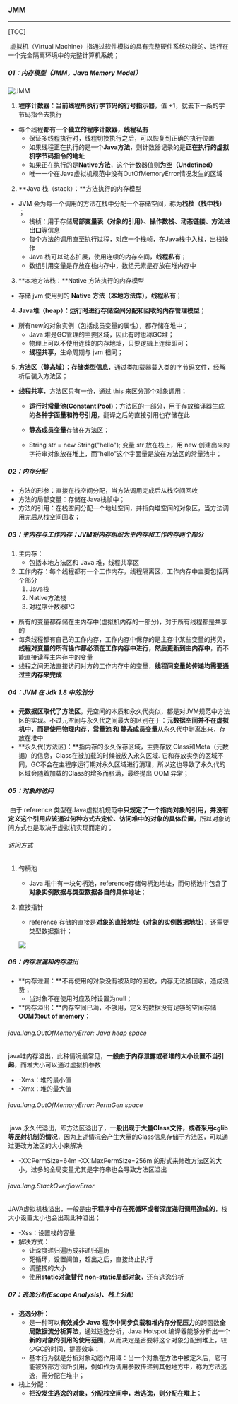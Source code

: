 ### JMM

------

[TOC]

​	虚拟机（Virtual Machine）指通过软件模拟的具有完整硬件系统功能的、运行在一个完全隔离环境中的完整计算机系统；

##### 01：内存模型（JMM，Java Memory Model）

![JMM](/Users/likang/Code/Git/Middleware/02：JVM/JVM/JMM.png)

1. **程序计数器：**当前线程**所执行字节码的行号指示器**，值 +1，就去下一条的字节码指令去执行
- 每个线程**都有一个独立的程序计数器，线程私有**
   - 保证多线程执行时，线程切换执行之后，可以恢复到正确的执行位置
   - 如果线程正在执行的是一个**Java方法**，则计数器记录的是**正在执行的虚拟机字节码指令的地址**
   - 如果正在执行的是**Native方法**，这个计数器值则**为空（Undefined）**
   - 唯一一个在Java虚拟机规范中没有OutOfMemoryError情况发生的区域
   
2. **Java 栈（stack）：**方法执行的内存模型
- JVM 会为每一个调用的方法在栈中分配一个存储空间，称为**栈桢（栈中栈）** ；
   - 栈桢：用于存储**局部变量表（对象的引用）、操作数栈、动态链接、方法进出口**等信息
   - 每个方法的调用直至执行过程，对应一个栈帧，在Java栈中入栈，出栈操作
   - Java 栈可以动态扩展，使用连续的内存空间，**线程私有**；
   - 数组引用变量是存放在栈内存中，数组元素是存放在堆内存中
   
3. **本地方法栈：**Native 方法执行的内存模型
- 存储 jvm 使用到的 **Native 方法（本地方法库）**，**线程私有**；
  
4. **Java堆（heap）：**运行时进行**存储空间分配和回收的内存管理模型**；
- 所有new的对象实例（包括成员变量的属性），都存储在堆中；
   - Java 堆是GC管理的主要区域，因此有时也称GC堆；
   - 物理上可以不使用连续的内存地址，只要逻辑上连续即可；
   - **线程共享**，生命周期与 jvm 相同；
   
5. **方法区（静态域）：**存储**类型信息**，通过类加载器载入类的字节码文件，经解析后装入方法区；
- **线程共享**，方法区只有一份，通过 this 来区分那个对象调用；
   - **运行时常量池(Constant Pool)**：方法区的一部分，用于存放编译器生成的**各种字面量和符号引用**，翻译之后的直接引用也存储在此
   - **静态成员变量**存储在方法区；
   
   - String str = new String("hello");   变量 str 放在栈上，用 new 创建出来的字符串对象放在堆上，而"hello"这个字面量是放在方法区的常量池中；

##### 02：内存分配

- 方法的形参：直接在栈空间分配，当方法调用完成后从栈空间回收
- 方法的局部变量：存储在Java栈帧中；
- 方法的引用：在栈空间分配一个地址空间，并指向堆空间的对象区，当方法调用完后从栈空间回收；

##### 03：主内存与工作内存：JVM将内存组织为主内存和工作内存两个部分

1. 主内存：
   - 包括本地方法区和 Java 堆，线程共享区
2. 工作内存：每个线程都有一个工作内存，线程隔离区，工作内存中主要包括两个部分
   1. Java栈
   2. Native方法栈
   3. 对程序计数器PC

- 所有的变量都存储在主内存中(虚拟机内存的一部分)，对于所有线程都是共享的
- 每条线程都有自己的工作内存，工作内存中保存的是主存中某些变量的拷贝，**线程对变量的所有操作都必须在工作内存中进行，然后更新到主内存中**，而不能直接读写主内存中的变量
- 线程之间无法直接访问对方的工作内存中的变量，**线程间变量的传递均需要通过主内存来完成**

#####  04：JVM 在 Jdk 1.8 中的划分

- **元数据区取代了方法区**，元空间的本质和永久代类似，都是对JVM规范中方法区的实现。不过元空间与永久代之间最大的区别在于：**元数据空间并不在虚拟机中，而是使用物理内存，常量池 和 静态成员变量**从永久代中剥离出来，存放在堆中
- **永久代(方法区)：**指内存的永久保存区域，主要存放 Class和Meta（元数据）的信息，Class在被加载的时候被放入永久区域. 它和存放实例的区域不同，GC不会在主程序运行期对永久区域进行清理，所以这也导致了永久代的区域会随着加载的Class的增多而胀满，最终抛出 OOM 异常；

##### 05：对象的访问

​	由于 reference 类型在Java虚拟机规范中**只规定了一个指向对象的引用，并没有定义这个引用应该通过何种方式去定位、访问堆中的对象的具体位置**，所以对象访问方式也是取决于虚拟机实现而定的；

###### 访问方式

1. 句柄池

   - Java 堆中有一块句柄池，reference存储句柄池地址，而句柄池中包含了**对象实例数据与类型数据各自的具体地址**；

2. 直接指针

   - reference 存储的直接是**对象的直接地址（对象的实例数据地址）**，还需要类型数据指针；

   ![](https://github.com/likang315/Java-and-Middleware/blob/master/JVM/JVM/%E5%8F%A5%E6%9F%84%E6%B1%A0.png?raw=true)


##### 06：内存泄漏和内存溢出

- **内存泄漏：**不再使用的对象没有被及时的回收，内存无法被回收，造成浪费；
  - 当对象不在使用时应及时设置为null；
-  **内存溢出：**内存空间已满，不够用，定义的数据没有足够的空间存储 **OOM为out of memory**；

###### java.lang.OutOfMemoryError: Java heap space

​	java堆内存溢出，此种情况最常见，**一般由于内存泄露或者堆的大小设置不当引起**，而堆大小可以通过虚拟机参数

- -Xms：堆的最小值
- -Xmx：堆的最大值

###### java.lang.OutOfMemoryError: PermGen space

​	java 永久代溢出，即方法区溢出了，**一般出现于大量Class文件，或者采用cglib等反射机制的情况**，因为上述情况会产生大量的Class信息存储于方法区，可以通过更改方法区的大小来解决

- -XX:PermSize=64m -XX:MaxPermSize=256m 的形式来修改方法区的大小，过多的全局变量尤其是字符串也会导致方法区溢出

###### java.lang.StackOverflowError

​	JAVA虚拟机栈溢出，一般是由**于程序中存在死循环或者深度递归调用造成的**，栈大小设置太小也会出现此种溢出；

- -Xss：设置栈的容量
- 解决方式：
  - 让深度递归遍历成非递归遍历
  - 死循环，设置阈值，超出之后，直接终止执行
  - 调整栈的大小
  - 使用**static对象替代 non-static局部对象**，还有逃逸分析

##### 07：逃逸分析(Escape Analysis)、栈上分配

- **逃逸分析：**
  - 是一种可以**有效减少 Java 程序中同步负载和堆内存分配压力**的跨函数**全局数据流分析算法**，通过逃逸分析，Java Hotspot 编译器能够分析出一个**新的对象的引用的使用范围**，从而决定是否要将这个对象分配到堆上，较少GC的时间，提高效率；
  - 基本行为就是分析对象动态作用域：当一个对象在方法中被定义后，它可能被外部方法所引用，例如作为调用参数传递到其他地方中，称为方法逃逸，需分配在堆中；
- 栈上分配：
  - **把没发生逃逸的对象，分配栈空间中，若逃逸，则分配在堆上**；



